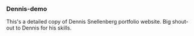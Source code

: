 ### Dennis-demo
This's a detailed copy of Dennis Snellenberg portfolio website. Big shout-out to Dennis for his skills.
